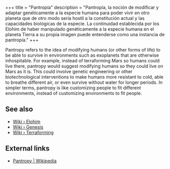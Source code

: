 +++
title = "Pantropía"
description = "Pantropía, la noción de modificar y adaptar genéticamente a la especie humana para poder vivir en otro planeta que de otro modo sería hostil a la constitución actual y las capacidades biológicas de la especie. La continuidad establecida por los Elohim de haber manipulado genéticamente a la especie humana en el planeta Tierra a su propia imagen puede entenderse como una instancia de pantropía."
+++

Pantropy refers to the idea of modifying humans (or other forms of life) to be able to survive in environments such as exoplanets that are otherwise inhospitable. For example, instead of terraforming Mars so humans could live there, pantropy would suggest modifying humans so they could live on Mars as it is. This could involve genetic engineering or other biotechnological interventions to make humans more resistant to cold, able to breathe different air, or even survive without water for longer periods. In simpler terms, pantropy is like customizing people to fit different environments, instead of customizing environments to fit people.

## See also

- [Wiki › Elohim](../../wiki/elohim/)
- [Wiki › Genesis](../../wiki/genesis/)
- [Wiki › Terraforming](../../wiki/terraforming/)

## External links

- [Pantropy | Wikipedia](https://en.wikipedia.org/wiki/Pantropy)